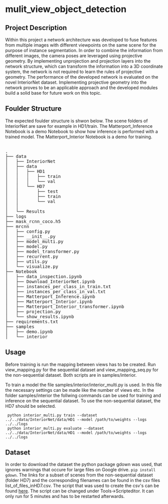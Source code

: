 # mulit_view_object_detection

## Project Description
Within this project a network architecture was developed to fuse features from multiple images with different viewpoints on the same scene for the purpose of instance segmentation. In order to combine the information from different images, the camera poses are leveraged using projective geometry. By implementing unprojection and projection layers into the network structure, which can transform the information into a 3D coordinate system, the network is not required to learn the rules of projective geometry.
The performance of the developed network is evaluated on the novel InteriorNet dataset. Implementing projective geometry into the network proves to be an applicable approach and the developed modules build a solid base for future work on this topic.

## Foulder Structure
The expected foulder structure is shwon below. The scene folders of InteriorNet are save for example in HD1/train.
The Matterport_Inference Notebook is a demo Notebook to show how inference is performed with a trained model. The Matterport_Interior Notebook is a demo for training.

<pre> 
.
├── data
│   ├── InteriorNet
│   ├── data
│   │   ├── HD1
│   │   │   ├── train
│   │   │   └── val
│   │   └── HD7
│   │       ├── test
│   │       ├── train
│   │       └── val
│   │
│   └── Results
├── logs
├── mask_rcnn_coco.h5
├── mrcnn
│   ├── config.py
│   ├── __init__.py
│   ├── model_multi.py
│   ├── model.py
│   ├── model_transformer.py
│   ├── recurrent.py
│   ├── utils.py
│   └── visualize.py
├── Notebook
│   ├── data_inspection.ipynb
│   ├── Download_InteriorNet.ipynb
│   ├── instances_per_class_in_train.txt
│   ├── instances_per_class_in_val.txt
│   ├── Matterport_Inference.ipynb
│   ├── Matterport_Interior.ipynb
│   ├── Matterport_Interior_transformer.ipynb
│   ├── projection.py
│   └── show_results.ipynb
├── requirements.txt
├── samples
│   ├── demo.ipynb
│   └── interior
</pre>


## Usage
Before training is run the mapping between views has to be created. Run view_mapping.py for the sequential dataset and view_mapping_seq.py for the non-sequential dataset. Both scripts are in samples/interior.

To train a model the file samples/interior/interior_multi.py is used. In this file the necessary settings can be made like the number of views etc. In the folder samples/interior the follwing commands can be used for training and inference on the sequential dataset. To use the non-sequential dataset, the HD7 should be selected.
```
 python interior_multi.py train --dataset ../../data/InteriorNet/data/HD1 --model /path/to/weights --logs ../../logs
 python interior_multi.py evaluate --dataset ../../data/InteriorNet/data/HD1 --model /path/to/weights --logs ../../logs
```

## Dataset
In order to download the dataset the python package gdown was used, that ignores warnings that occure for large files on Google drive. `pip install gdown`.
The links for a subset of scenes from the non-sequential dataset (folder HD7) and the corresponding filenames can be found in the csv files list_of_files_inHD7.csv. The script that was used to create the csv's can be found [here](https://docs.google.com/spreadsheets/d/1a8Ys_xbKbW9BKdZ-6PHchmeyhDzgHAxYINMd3-h9C2I/edit?usp=sharing). The script can be changed under Tools->Scripteditor. It can only run for 5 minutes and has to be restarted afterwards.
